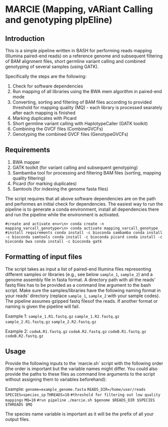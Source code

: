 # MARCIE (Mapping, vARiant Calling and genotyping pIpEline)

## Introduction
This is a simple pipeline written in BASH for performing reads mapping (Illumina paired-end reads) on a reference genome 
and subsequent filtering of BAM alignment files, short germline variant calling and combined genotyping of several 
samples (using GATK).

Specifically the steps are the following:
1. Check for software dependencies
2. Run mapping of all libraries using the BWA mem algorithm in paired-end mode
3. Converting, sorting and filtering of BAM files according to provided threshold for mapping quality (MQ) - each library is processed searately after each mapping is finished
4. Marking duplicates with Picard
5. Short germline variant calling with HaplotypeCaller (GATK toolkit)
6. Combining the GVCF files (CombineGVCFs)
7. Genotyping the combined GVCF files (GenotypeGVCFs)

## Requirements
1. BWA mapper
2. GATK toolkit (for variant calling and subsequent genotyping)
3. Sambamba tool for processing and filtering BAM files (sorting, mapping quality filtering)
4. Picard (for marking duplicates)
5. Samtools (for indexing the genome fasta files)

The script requires that all above software dependencies are on the path and performes an initial check for dependencies.
The easiest way to run the pipeline is to generate a conda environment, install all dependencies there and 
run the pipeline while the environment is activated.

`#create and activate env<\n>
conda create -n mapping_varcall_genotype<\n>
conda activate mapping_varcall_genotype
#install requirements
conda install -c bioconda sambamba
conda install -c bioconda samtools
conda install -c bioconda picard
conda install -c bioconda bwa
conda install -c bioconda gatk`

## Formatting of input files
The script takes as input a list of paired-end Illumina files representing different samples or libraries (e.g., see below `sample_1`, `sample_2`) and a genome assembly file in fasta 
format. A directory path with all the reads' fastq files has to be provided as a command line argument to the bash script. Make sure the samples/libraries have the following naming format 
in your reads' directory (replace `sample_1`, `sample_2` with your sample codes). The pipeline assumes gzipped fastq filesof the reads. If another format or naming is given the pipeline will fail. 

Example 1:
`sample_1.R1.fastq.gz`
`sample_1.R2.fastq.gz`
`sample_2.R1.fastq.gz`
`sample_2.R2.fastq.gz`

Example 2:
`codeA.R1.fastq.gz`
`codeA.R2.fastq.gz`
`codeB.R1.fastq.gz`
`codeB.R2.fastq.gz`

## Usage
Provide the following inputs to the ´marcie.sh´ script with the following order (the order is important but the variable names might differ. You could also provide the paths to these 
files as command line arguments to the script without assigning them to variables beforehand):

Example:
`genome=example_genome.fasta`
`READS_DIR=/home/user/reads`
`SPECIES=species_sp`
`THREADS=10`
`#threshold for filtering out low quality mappings`
`MQ=10`
`#run pipeline`
`./marcie.sh $genome $READS_DIR $SPECIES $THREADS $MQ`

The species name variable is important as it will be the prefix of all your output files.

